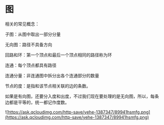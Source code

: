 # 图

相关的常见概念：

子图：从图中取出一部分分量

无向图：路径不具备方向

回路和环：第一个顶点和最后一个顶点相同的路径称为环

连通：每个顶点都具有路径

连通分量：非连通图中拆分出各个连通部分的数量

节点的度：是指和该节点相关联的边的条数。

如果是有向图，还要分入度和出度，不过我们现在要处理的是无向图，所以，每条边都是平等的，统一都记作度数。

![https://ask.qcloudimg.com/http-save/yehe-1387347/89941hsmfg.png](https://ask.qcloudimg.com/http-save/yehe-1387347/89941hsmfg.png)
